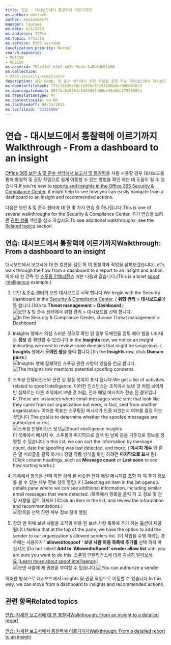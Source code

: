 ```yaml
---
title: 연습 - 대시보드에서 통찰력에 이르기까지
ms.author: deniseb
author: denisebmsft
manager: laurawi
ms.date: 6/4/2018
ms.audience: ITPro
ms.topic: article
ms.service: O365-seccomp
localization_priority: Normal
search.appverid:
- MET150
- MOE150
ms.assetid: 703c41df-b3e2-4e7e-9eeb-1a0b8d60fb56
ms.collection:
- M365-security-compliance
description: 보안 &amp; 및 준수 센터에서 권장 작업을 포함 하는 대시보드에서 대시보드를 진행 하는 방법을 알아봅니다.
ms.openlocfilehash: 732c78b35a60c1686bc382931688dec08080f8c2
ms.sourcegitcommit: 0017dc6a5f81c165d9dfd88be39a6bb17856582e
ms.translationtype: MT
ms.contentlocale: ko-KR
ms.lasthandoff: 04/23/2019
ms.locfileid: "32255606"
---
```

# <a name="walkthrough---from-a-dashboard-to-an-insight"></a><span data-ttu-id="abaee-103">연습 - 대시보드에서 통찰력에 이르기까지</span><span class="sxs-lookup"><span data-stu-id="abaee-103">Walkthrough - From a dashboard to an insight</span></span>

<span data-ttu-id="abaee-104">[Office 365 보안 &amp; 및 준수 센터에서 보고서 및 통찰력](reports-and-insights-in-security-and-compliance.md)을 처음 사용할 경우 대시보드를 통해 통찰력 및 권장 작업으로 쉽게 이동할 수 있는 방법을 확인 하는 데 도움이 될 수 있습니다.</span><span class="sxs-lookup"><span data-stu-id="abaee-104">If you're new to [reports and insights in the Office 365 Security &amp; Compliance Center](reports-and-insights-in-security-and-compliance.md), it might help to see how you can easily navigate from a dashboard to an insight and recommended actions.</span></span> 
  
<span data-ttu-id="abaee-105">다음은 보안 &amp; 및 준수 센터에 대 한 몇 가지 연습 중 하나입니다.</span><span class="sxs-lookup"><span data-stu-id="abaee-105">This is one of several walkthroughs for the Security &amp; Compliance Center.</span></span> <span data-ttu-id="abaee-106">추가 연습을 보려면 [관련 항목](#related-topics) 섹션을 참조 하십시오.</span><span class="sxs-lookup"><span data-stu-id="abaee-106">To see additional walkthroughs, see the [Related topics](#related-topics) section.</span></span> 
  
## <a name="walkthrough-from-a-dashboard-to-an-insight"></a><span data-ttu-id="abaee-107">연습: 대시보드에서 통찰력에 이르기까지</span><span class="sxs-lookup"><span data-stu-id="abaee-107">Walkthrough: From a dashboard to an insight</span></span>

<span data-ttu-id="abaee-108">대시보드에서 보고서에 대 한 흐름을 검토 하 여 통찰력과 작업을 살펴보겠습니다.</span><span class="sxs-lookup"><span data-stu-id="abaee-108">Let's walk through the flow from a dashboard to a report to an insight and action.</span></span> <span data-ttu-id="abaee-109">이에 대 한 간략 한 [스푸핑 인텔리전스](learn-about-spoof-intelligence.md) 예는 다음과 같습니다.</span><span class="sxs-lookup"><span data-stu-id="abaee-109">(This is a brief [spoof intelligence](learn-about-spoof-intelligence.md) example.)</span></span> 
  
1. <span data-ttu-id="abaee-110">보안 [ &amp; 준수 센터](https://protection.office.com)의 보안 대시보드로 시작 합니다.</span><span class="sxs-lookup"><span data-stu-id="abaee-110">We begin with the Security dashboard in the [Security &amp; Compliance Center](https://protection.office.com).</span></span> <span data-ttu-id="abaee-111">( **위협 관리** \> **대시보드로**이동 합니다.)</span><span class="sxs-lookup"><span data-stu-id="abaee-111">(Go to **Threat management** \> **Dashboard**.)</span></span><br><span data-ttu-id="abaee-112">![보안 &amp; 및 준수 센터에서 위협 관리 \> 대시보드를 선택 합니다.](media/05a38660-eb13-4960-a266-11809c453d95.png)</span><span class="sxs-lookup"><span data-stu-id="abaee-112">![In the Security &amp; Compliance Center, choose Threat management \> Dashboard](media/05a38660-eb13-4960-a266-11809c453d95.png)</span></span><br>
  
2. <span data-ttu-id="abaee-113">Insights 행에서 의심 스러운 것으로 확인 된 일부 도메인을 검토 해야 함을 나타내는 **정보** 를 확인할 수 있습니다.</span><span class="sxs-lookup"><span data-stu-id="abaee-113">In the **Insights** row, we notice an insight indicating we need to review some domains that might be suspicious.</span></span> <span data-ttu-id="abaee-114">( **Insights** 행에서 **도메인 쌍**을 클릭 합니다.)</span><span class="sxs-lookup"><span data-stu-id="abaee-114">(In the **Insights** row, click **Domain pairs**.)</span></span><br><span data-ttu-id="abaee-115">![Insights 행에 잠재적인 스푸핑 관련 사항이 있음을 언급 합니다.](media/dd1d0cb3-3201-45d7-b41d-18a0944fe85d.png)</span><span class="sxs-lookup"><span data-stu-id="abaee-115">![The Insights row mentions potential spoofing concerns](media/dd1d0cb3-3201-45d7-b41d-18a0944fe85d.png)</span></span><br>
  
3. <span data-ttu-id="abaee-116">스푸핑 인텔리전스와 관련 된 활동 목록이 표시 됩니다.</span><span class="sxs-lookup"><span data-stu-id="abaee-116">We get a list of activities related to spoof intelligence.</span></span> <span data-ttu-id="abaee-117">이러한 인스턴스는 조직에서 보낸 것 처럼 보이지만 실제로는 다른 조직에서 보낸 것 처럼, 전자 메일 메시지가 전송 된 경우입니다.</span><span class="sxs-lookup"><span data-stu-id="abaee-117">These are instances where email messages were sent that look like they came from our organization but were, in fact, sent from another organization.</span></span> <span data-ttu-id="abaee-118">이러한 목표는 스푸핑된 메시지가 인증 되었는지 여부를 결정 하는 것입니다.</span><span class="sxs-lookup"><span data-stu-id="abaee-118">The goal is to determine whether the spoofed messages are authorized or not.</span></span><br><span data-ttu-id="abaee-119">![스푸핑 인텔리전스 정보](media/a2e2b4fd-0c1e-499f-8401-cf3089da82fa.png)</span><span class="sxs-lookup"><span data-stu-id="abaee-119">![Spoof intelligence insights](media/a2e2b4fd-0c1e-499f-8401-cf3089da82fa.png)</span></span><br><span data-ttu-id="abaee-120">이 목록에서 메시지 수, 스푸핑이 마지막으로 검색 된 날짜 등을 기준으로 정보를 정렬할 수 있습니다.</span><span class="sxs-lookup"><span data-stu-id="abaee-120">In this list, we can sort the information by message count, date the spoofing was last detected, and more.</span></span> <span data-ttu-id="abaee-121">( **메시지 개수** 와 같은 열 머리글을 클릭 하거나 정렬 작동 방식을 확인 하려면 **마지막으로 표시** 됨)</span><span class="sxs-lookup"><span data-stu-id="abaee-121">(Click column headings, such as **Message count** or **Last seen** to see how sorting works.)</span></span> 
    
4. <span data-ttu-id="abaee-122">목록에서 항목을 선택 하면 검색 된 비슷한 전자 메일 메시지를 포함 하 여 추가 정보를 볼 수 있는 세부 정보 창이 열립니다.</span><span class="sxs-lookup"><span data-stu-id="abaee-122">Selecting an item in the list opens a details pane where we can see additional information, including similar email messages that were detected.</span></span> <span data-ttu-id="abaee-123">(목록에서 항목을 클릭 하 고 정보 및 권장 사항을 검토 하세요.)</span><span class="sxs-lookup"><span data-stu-id="abaee-123">(Click an item in the list, and review the information and recommendations.)</span></span><br>![항목을 선택 하면 세부 정보 창이 열림](media/7ad1faa5-6ca2-474e-a609-eb275e0a8e59.png)<br>
  
5. <span data-ttu-id="abaee-125">창의 맨 위에 보낸 사람을 조직의 허용 된 보낸 사람 목록에 추가 하는 옵션이 제공 됩니다.</span><span class="sxs-lookup"><span data-stu-id="abaee-125">Notice that at the top of the pane, we have the option to add the sender to our organization's allowed senders list.</span></span> <span data-ttu-id="abaee-126">(이 작업을 수행 하려는 경우에는 사용자가 **' allowedtospoof ' 보낸 사람 허용 목록에 추가를** 선택 하지 마십시오.</span><span class="sxs-lookup"><span data-stu-id="abaee-126">(Do not select **Add to 'AllowedtoSpoof' sender allow list** until you are sure you want to do this.</span></span> <span data-ttu-id="abaee-127">[스푸핑 인텔리전스에 대해 자세히 알아보세요](learn-about-spoof-intelligence.md).)</span><span class="sxs-lookup"><span data-stu-id="abaee-127">[Learn more about spoof intelligence](learn-about-spoof-intelligence.md).)</span></span><br><span data-ttu-id="abaee-128">![보낸 사람에 게 권한을 부여할 수 있습니다.](media/caf0c20a-6047-486d-8060-5a229a3de49f.png)</span><span class="sxs-lookup"><span data-stu-id="abaee-128">![You can authorize a sender](media/caf0c20a-6047-486d-8060-5a229a3de49f.png)</span></span>
  
<span data-ttu-id="abaee-129">이러한 방식으로 대시보드에서 insights 및 권장 작업으로 이동할 수 있습니다.</span><span class="sxs-lookup"><span data-stu-id="abaee-129">In this way, we can move from a dashboard to insights and recommended actions.</span></span>
  
## <a name="related-topics"></a><span data-ttu-id="abaee-130">관련 항목</span><span class="sxs-lookup"><span data-stu-id="abaee-130">Related topics</span></span>

[<span data-ttu-id="abaee-131">연습: 자세한 보고서에 대 한 통찰력</span><span class="sxs-lookup"><span data-stu-id="abaee-131">Walkthrough: From an insight to a detailed report</span></span>](from-an-insight-to-a-detailed-report.md)
  
[<span data-ttu-id="abaee-132">연습: 자세한 보고서에서 통찰력에 이르기까지</span><span class="sxs-lookup"><span data-stu-id="abaee-132">Walkthrough: From a detailed report to an insight</span></span>](from-a-detailed-report-to-an-insight.md)
  


